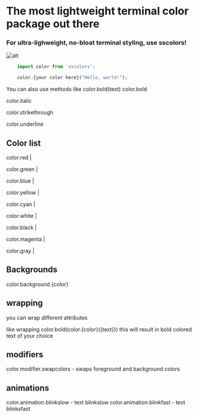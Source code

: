 # The most lightweight terminal color package out there


### For ultra-lighweight, no-bloat terminal styling, use sscolors!

![alt](https://im4.ezgif.com/tmp/ezgif-4-97fc71e98b.gif)
```javascript
    import color from 'sscolors';
```


```javascript
    color.{your color here}("Hello, world!");
```

You can also use methods like color.bold(text)
color.bold

color.italic

color.strikethrough

color.underline

## Color list
color.red |

color.green |

color.blue |

color.yellow |

color.cyan |

color.white |

color.black |

color.magenta |

color.gray |


## Backgrounds 

color.background.{color}


## wrapping
you can wrap different attributes

like wrapping color.bold(color.{color}({text}))
this will result in bold colored text of your choice


## modifiers
color.modifier.swapcolors - swaps foreground and background colors

## animations
color.animation.blinkslow - text blinkslow
color.animation.blinkfast - text blinksfast


